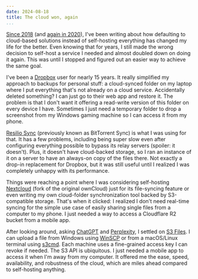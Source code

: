 ```yaml
---
date: 2024-08-18
title: The cloud won, again
...
```


[Since 2018][cloud-migration] (and [again in 2020][cloud-era]), I've been writing about how defaulting to cloud-based solutions instead of self-hosting everything has changed my life for the better. Even knowing that for years, I still made the wrong decision to self-host a service I needed and almost doubled down on doing it again. This was until I stopped and figured out an easier way to achieve the same goal.

I've been a [Dropbox][dropbox] user for nearly 15 years. It really simplified my approach to backups for personal stuff: a cloud-synced folder on my laptop where I put everything that's not already on a cloud service. Accidentally deleted something? I can just go to their web app and restore it. The problem is that I don't want it offering a read-write version of this folder on every device I have. Sometimes I just need a temporary folder to drop a screenshot from my Windows gaming machine so I can access it from my phone.

[Resilio Sync][resilio-sync] (previously known as BitTorrent Sync) is what I was using for that. It has a few problems, including being super slow even after configuring everything possible to bypass its relay servers (spoiler: it doesn't). Plus, it doesn't have cloud-backed storage, so I ran an instance of it on a server to have an always-on copy of the files there. Not exactly a drop-in replacement for Dropbox, but it was still useful until I realized I was completely unhappy with its performance.

Things were reaching a point where I was considering self-hosting [Nextcloud][nextcloud] (fork of the original ownCloud) just for its file-syncing feature or even writing my own cloud-folder synchronization tool backed by S3-compatible storage. That's when it clicked: I realized I don't need real-time syncing for the simple use case of easily sharing single files from a computer to my phone. I just needed a way to access a Cloudflare R2 bucket from a mobile app.

After looking around, asking [ChatGPT][chatgpt] and [Perplexity][perplexity], I settled on [S3 Files][s3-files]. I can upload a file from Windows using [WinSCP][winscp] or from a macOS/Linux terminal using [s3cmd][s3cmd]. Each machine uses a fine-grained access key I can revoke if needed. The S3 API is ubiquitous. I just needed a mobile app to access it when I'm away from my computer. It offered me the ease, speed, availability, and robustness of the cloud, which are miles ahead compared to self-hosting anything.

[chatgpt]: https://chatgpt.com/
[cloud-era]: /2020/01/the-cloud-computing-era-is-now
[cloud-migration]: /2018/03/how-i-finally-migrated-my-whole-website-to-the-cloud
[dropbox]: https://www.dropbox.com/
[nextcloud]: https://nextcloud.com/
[perplexity]: https://www.perplexity.ai/
[resilio-sync]: https://www.resilio.com/sync/
[s3-files]: https://apps.apple.com/us/app/s3-files-bucket-storage/id6447647340
[s3cmd]: https://s3tools.org/s3cmd
[winscp]: https://winscp.net/

